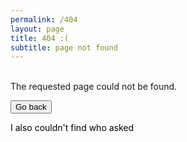 ```yaml
---
permalink: /404
layout: page
title: 404 :(
subtitle: page not found
---
```


<br>
The requested page could not be found.

<button onclick="window.history.back()">Go back</button>

<p style="color: black">I also couldn't find who asked<p>